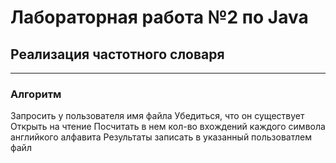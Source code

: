 # Лабораторная работа №2 по Java
## Реализация частотного словаря
---
### Алгоритм 
Запросить у пользователя имя файла
Убедиться, что он существует
Открыть на чтение
Посчитать в нем кол-во вхождений каждого символа английкого алфавита
Результаты записать в указанный пользоватлем файл

